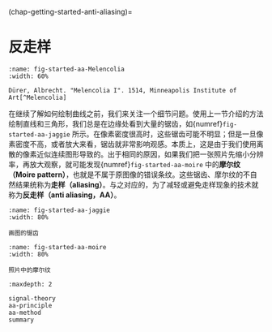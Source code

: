 (chap-getting-started-anti-aliasing)=
# 反走样

```{figure} fig/Melencolia.jpg
:name: fig-started-aa-Melencolia
:width: 60%

Dürer, Albrecht. "Melencolia I". 1514, Minneapolis Institute of Art[^Melencolia]
```
[^Melencolia]: [Wikipedia: Melencolia I](https://en.wikipedia.org/wiki/Melencolia_I)

在继续了解如何绘制曲线之前，我们来关注一个细节问题。使用上一节介绍的方法绘制直线和三角形，我们总是在边缘处看到大量的锯齿，如{numref}`fig-started-aa-jaggie` 所示。在像素密度很高时，这些锯齿可能不明显；但是一旦像素密度不高，或者放大来看，锯齿就非常影响观感。本质上，这是由于我们使用离散的像素近似连续图形导致的。出于相同的原因，如果我们把一张照片先缩小分辨率，再放大观察，就可能发现{numref}`fig-started-aa-moire` 中的**摩尔纹（Moire pattern）**，也就是不属于原图像的错误条纹。这些锯齿、摩尔纹的不自然结果统称为**走样（aliasing）**。与之对应的，为了减轻或避免走样现象的技术就称为**反走样（anti aliasing，AA）**。

```{figure} fig/jaggie.jpg
:name: fig-started-aa-jaggie
:width: 80%

画图的锯齿
```

```{figure} fig/moire.jpg
:name: fig-started-aa-moire
:width: 80%

照片中的摩尔纹
```


````{toctree}
:maxdepth: 2

signal-theory
aa-principle
aa-method
summary
````